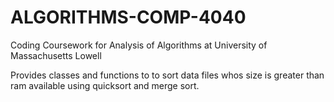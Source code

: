 # ALGORITHMS-COMP-4040
Coding Coursework for Analysis of Algorithms at University of Massachusetts Lowell

Provides classes and functions to to sort data files whos size is greater than ram available using quicksort and merge sort.
